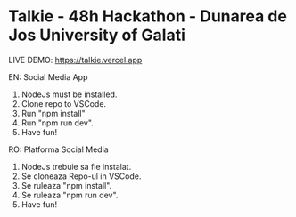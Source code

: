 # Talkie - 48h Hackathon - Dunarea de Jos University of Galati 

LIVE DEMO: https://talkie.vercel.app

EN:
Social Media App

1. NodeJs must be installed.
2. Clone repo to VSCode.
3. Run "npm install"
4. Run "npm run dev".
5. Have fun!

RO:
Platforma Social Media

1. NodeJs trebuie sa fie instalat.
2. Se cloneaza Repo-ul in VSCode.
3. Se ruleaza "npm install".
4. Se ruleaza "npm run dev".
5. Have fun!
